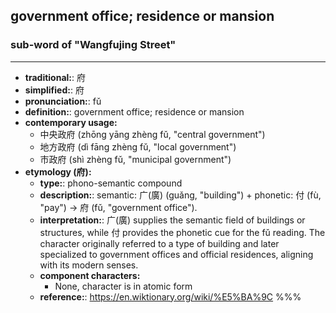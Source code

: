 ## government office; residence or mansion
### sub-word of "Wangfujing Street"
---
- **traditional:**: 府
- **simplified:**: 府
- **pronunciation:**: fǔ
- **definition:**: government office; residence or mansion
- **contemporary usage:**
  - 中央政府 (zhōng yāng zhèng fǔ, "central government")
  - 地方政府 (dì fāng zhèng fǔ, "local government")
  - 市政府 (shì zhèng fǔ, "municipal government")
- **etymology (府):**
  - **type:**: phono-semantic compound
  - **description:**: semantic: 广(廣) (guǎng, "building") + phonetic: 付 (fù, "pay") → 府 (fǔ, "government office").
  - **interpretation:**: 广(廣) supplies the semantic field of buildings or structures, while 付 provides the phonetic cue for the fǔ reading. The character originally referred to a type of building and later specialized to government offices and official residences, aligning with its modern senses.
  - **component characters:**
    - None, character is in atomic form
  - **reference:**: https://en.wiktionary.org/wiki/%E5%BA%9C
%%%

